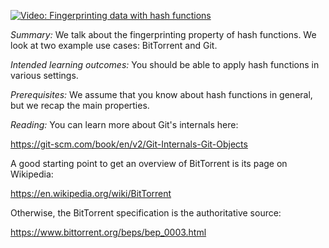 [![Video: Fingerprinting data with hash functions][img]][vid]

[img]: https://img.youtube.com/vi/fXql3vALBSE/hqdefault.jpg
[vid]: https://www.youtube.com/watch?v=fXql3vALBSE

*Summary:* We talk about the fingerprinting property of hash functions.
We look at two example use cases: BitTorrent and Git.

*Intended learning outcomes:* You should be able to apply hash functions
in various settings.

*Prerequisites:* We assume that you know about hash functions in
general, but we recap the main properties.

*Reading:* You can learn more about Git's internals here:

<https://git-scm.com/book/en/v2/Git-Internals-Git-Objects>

A good starting point to get an overview of BitTorrent is its page on
Wikipedia:

<https://en.wikipedia.org/wiki/BitTorrent>

Otherwise, the BitTorrent specification is the authoritative source:

<https://www.bittorrent.org/beps/bep_0003.html>

